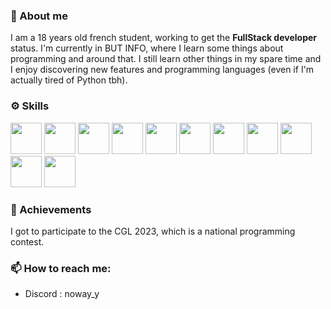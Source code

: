 ### 💬 About me

I am a 18 years old french student, working to get the **FullStack developer** status. I'm currently in BUT INFO, where I learn some things about programming and around that. I still learn other things in my spare time and I enjoy discovering new features and programming languages (even if I'm actually tired of Python tbh).

### ⚙️ Skills
<img src="https://www.vectorlogo.zone/logos/java/java-icon.svg" width="50"></img>
<img src="https://www.vectorlogo.zone/logos/python/python-icon.svg" width="50"></img>
<img src="https://www.vectorlogo.zone/logos/tailwindcss/tailwindcss-icon.svg" width="50"></img>
<img src="https://www.vectorlogo.zone/logos/w3_html5/w3_html5-icon.svg" width="50"></img>
<img src="https://www.vectorlogo.zone/logos/w3_css/w3_css-icon.svg" width="50"></img>
<img src="https://www.vectorlogo.zone/logos/git-scm/git-scm-icon.svg" width="50"></img>
<img src="https://www.vectorlogo.zone/logos/postgresql/postgresql-icon.svg" width="50"></img>
<img src="https://www.vectorlogo.zone/logos/linux/linux-icon.svg" width="50"></img>
<img src="https://www.vectorlogo.zone/logos/nodejs/nodejs-icon.svg" width="50"></img>
<img src="https://www.vectorlogo.zone/logos/mysql/mysql-icon.svg" width="50"></img>
<img src="https://upload.vectorlogo.zone/logos/nextjs/images/abcffb25-b56d-475f-9c82-26818776dc33.svg" width="50"></img>

### 🔭 Achievements
I got to participate to the CGL 2023, which is a national programming contest.


### 📫 How to reach me:
- Discord : noway_y


<!--
**NoWauu/NoWauu** is a ✨ _special_ ✨ repository because its `README.md` (this file) appears on your GitHub profile.

Here are some ideas to get you started:

- 🔭 I’m currently working on ...
- 🌱 I’m currently learning ...
- 👯 I’m looking to collaborate on ...
- 🤔 I’m looking for help with ...
- 💬 Ask me about ...
- 📫 How to reach me: ...
- 😄 Pronouns: ...
- ⚡ Fun fact: ...
-->
